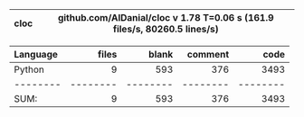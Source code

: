 cloc|github.com/AlDanial/cloc v 1.78  T=0.06 s (161.9 files/s, 80260.5 lines/s)
--- | ---

Language|files|blank|comment|code
:-------|-------:|-------:|-------:|-------:
Python|9|593|376|3493
--------|--------|--------|--------|--------
SUM:|9|593|376|3493
